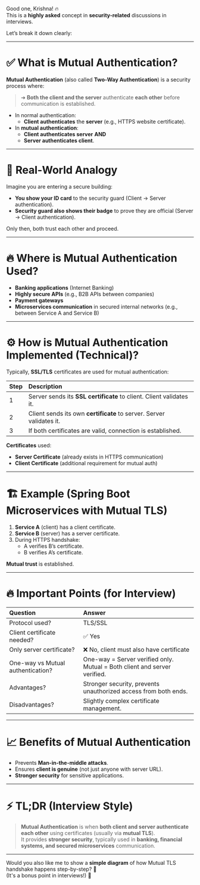 Good one, Krishna! 🔥  
This is a **highly asked** concept in **security-related** discussions in interviews.

Let’s break it down clearly:

---

# ✅ What is **Mutual Authentication**?

**Mutual Authentication** (also called **Two-Way Authentication**) is a security process where:

> ➔ **Both the client and the server** authenticate **each other** before communication is established.

- In normal authentication:
    - **Client authenticates** the **server** (e.g., HTTPS website certificate).
- In **mutual authentication**:
    - **Client authenticates server** **AND**
    - **Server authenticates client**.

---

# 📜 Real-World Analogy

Imagine you are entering a secure building:

- **You show your ID card** to the security guard (Client → Server authentication).
- **Security guard also shows their badge** to prove they are official (Server → Client authentication).

Only then, both trust each other and proceed.

---

# 🔥 Where is Mutual Authentication Used?

- **Banking applications** (Internet Banking)
- **Highly secure APIs** (e.g., B2B APIs between companies)
- **Payment gateways**
- **Microservices communication** in secured internal networks (e.g., between Service A and Service B)

---

# ⚙️ How is Mutual Authentication Implemented (Technical)?

Typically, **SSL/TLS** certificates are used for mutual authentication:

| Step | Description |
|:-----|:------------|
| 1 | Server sends its **SSL certificate** to client. Client validates it. |
| 2 | Client sends its own **certificate** to server. Server validates it. |
| 3 | If both certificates are valid, connection is established. |

**Certificates** used:
- **Server Certificate** (already exists in HTTPS communication)
- **Client Certificate** (additional requirement for mutual auth)

---

# 🏗️ Example (Spring Boot Microservices with Mutual TLS)

1. **Service A** (client) has a client certificate.
2. **Service B** (server) has a server certificate.
3. During HTTPS handshake:
    - A verifies B’s certificate.
    - B verifies A’s certificate.

**Mutual trust** is established.

---

# 🔥 Important Points (for Interview)

| Question | Answer |
|:---------|:-------|
| Protocol used? | TLS/SSL |
| Client certificate needed? | ✅ Yes |
| Only server certificate? | ❌ No, client must also have certificate |
| One-way vs Mutual authentication? | One-way = Server verified only. Mutual = Both client and server verified. |
| Advantages? | Stronger security, prevents unauthorized access from both ends. |
| Disadvantages? | Slightly complex certificate management. |

---

# 📈 Benefits of Mutual Authentication

- Prevents **Man-in-the-middle attacks**.
- Ensures **client is genuine** (not just anyone with server URL).
- **Stronger security** for sensitive applications.

---

# ⚡ TL;DR (Interview Style)

> **Mutual Authentication** is when **both client and server authenticate each other** using certificates (usually via **mutual TLS**).  
> It provides **stronger security**, typically used in **banking, financial systems, and secured microservices** communication.

---

Would you also like me to show a **simple diagram** of how Mutual TLS handshake happens step-by-step? 🎯  
(It's a bonus point in interviews!) 🚀